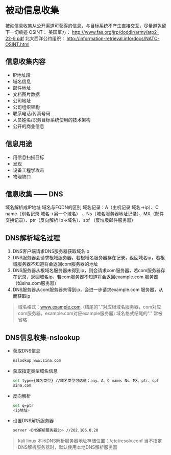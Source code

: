 # 被动信息收集

被动信息收集从公开渠道可获得的信息，与目标系统不产⽣直接交互，尽量避免留下⼀切痕迹
OSINT：
美国军⽅： http://www.fas.org/irp/doddir/army/atp2-22-9.pdf
北⼤⻄洋公约组织： http://information-retrieval.info/docs/NATO-OSINT.html 

## 信息收集内容

* IP地址段
* 域名信息
* 邮件地址
* 文档图片数据
* 公司地址
* 公司组织架构
* 联系电话/传真号码
* 人员姓名/职务目标系统使用的技术架构
* 公开的商业信息

## 信息用途

* 用信息扫描目标
* 发现
* 设备工程学攻击
* 物理缺口

## 信息收集 —— DNS
域名解析成IP地址
域名与FQDN的区别
域名记录：A（主机记录 域名→ip）、C name（别名记录 域名→另一个域名） 、Ns（域名服务器地址记录）、MX（邮件交换记录）、ptr（反向解析 ip→域名）、spf （反垃圾邮件服务器）

## DNS解析域名过程
1. DNS客户端请求DNS服务器获取域名ip
2. DNS服务器会请求根域服务器，若根域名服务器存在记录，返回域名ip，若根域服务器不知道将会返回com服务器的地址
3. DNS服务器从根域名服务器未得到ip，则会请求com服务器，若com服务器存在记录，返回域名ip，若com服务器不知道将会返回example.com 服务器（如sina.com服务器）
4. DNS服务器从com服务器未得到ip，会进一步请求example.com 服务器，从而获取ip

> 域名格式：www.example.com. (结尾的"."对应根域名服务器，com对应com服务器，example.com对应example服务器)
> 域名格式结尾的"." 常被省略

## DNS信息收集-nslookup
* 获取DNS信息

  ```bash
  nslookup www.sina.com
  ```

* 获取指定类型域名信息

  ```bash
  set type={域名类型} //域名类型可选值：any、A、C name、Ns、MX、ptr、spf 
  sina.com
  ```

* 反向解析

  ```bash
  set q=ptr
  <ip地址>
  ```

* 设置DNS解析服务器

  ```bash
  server <DNS解析服务器ip> //202.106.0.20
  ```

> kali linux 本地DNS解析服务器地址存储位置：/etc/resolv.conf
> 当不指定DNS解析服务器时，默认使用本地DNS解析服务器
